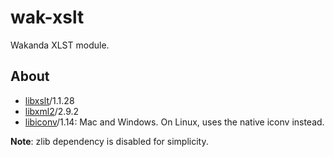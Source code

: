 wak-xslt
========

Wakanda XLST module.

About
-----
* [libxslt](http://xmlsoft.org/libxslt/)/1.1.28
* [libxml2](http://xmlsoft.org)/2.9.2
* [libiconv](https://www.gnu.org/software/libiconv/)/1.14: Mac and Windows. On Linux, uses the native iconv instead.

**Note**: zlib dependency is disabled for simplicity. 
